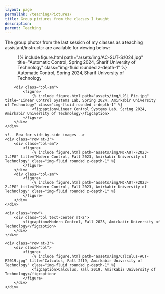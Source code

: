 ```yaml
---
layout: page
permalink: /teaching/Pictures/
title: Group pictures from the classes I taught
description: 
parent: Teaching  
---
```


The group photos from the last session of my classes as a teaching assistant/instructor are available for viewing below:

<div class="container">  
    <!-- Stacked images -->  
    <div class="row mt-3">  
        <div class="col-sm">  
            <figure>  
                {% include figure.html path="assets/img/AC-SUT-S2024.jpg" title="Automatic Control, Spring 2024, Sharif University of Technology" class="img-fluid rounded z-depth-1" %}  
                <figcaption>Automatic Control, Spring 2024, Sharif University of Technology</figcaption>  
            </figure>  
        </div>  
    
        <div class="col-sm">  
            <figure>  
                {% include figure.html path="assets/img/LCSL_Pic.jpg" title="Linear Control Systems Lab, Spring 2024, Amirkabir University of Technology" class="img-fluid rounded z-depth-1" %}  
                <figcaption>Linear Control Systems Lab, Spring 2024, Amirkabir University of Technology</figcaption>  
            </figure>  
        </div>  
    </div>  

    <!-- Row for side-by-side images -->  
    <div class="row mt-3">  
        <div class="col-sm">  
            <figure>  
                {% include figure.html path="assets/img/MC-AUT-F2023-1.JPG" title="Modern Control, Fall 2023, Amirkabir University of Technology" class="img-fluid rounded z-depth-1" %}  
            </figure>  
        </div>  
        <div class="col-sm">  
            <figure>  
                {% include figure.html path="assets/img/MC-AUT-F2023-2.JPG" title="Modern Control, Fall 2023, Amirkabir University of Technology" class="img-fluid rounded z-depth-1" %}  
            </figure>  
        </div>  
    </div>  

    <div class="row">  
        <div class="col text-center mt-2">  
            <figcaption>Modern Control, Fall 2023, Amirkabir University of Technology</figcaption>  
        </div>  
    </div>  

    <div class="row mt-3">  
        <div class="col">  
            <figure>  
                {% include figure.html path="assets/img/Calculus-AUT-F2019.jpg" title="Calculus, Fall 2019, Amirkabir University of Technology" class="img-fluid rounded z-depth-1" %}   
                <figcaption>Calculus, Fall 2019, Amirkabir University of Technology</figcaption>  
            </figure>  
        </div>  
    </div>  
</div>
